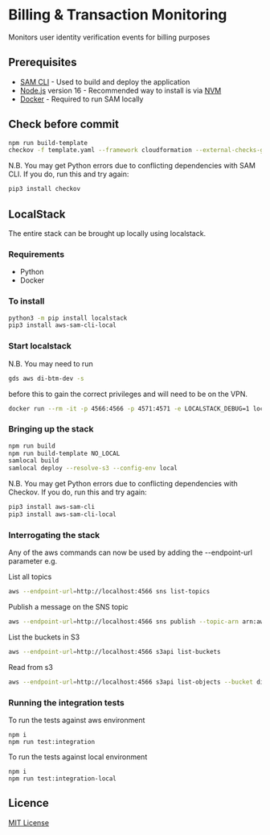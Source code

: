 # Billing & Transaction Monitoring

Monitors user identity verification events for billing purposes

## Prerequisites

- [SAM CLI](https://docs.aws.amazon.com/serverless-application-model/latest/developerguide/serverless-sam-cli-install.html) - Used to build and deploy the application
- [Node.js](https://nodejs.org/en/) version 16 - Recommended way to install is via [NVM](https://github.com/nvm-sh/nvm)
- [Docker](https://docs.docker.com/get-docker/) - Required to run SAM locally

## Check before commit
```sh
npm run build-template
checkov -f template.yaml --framework cloudformation --external-checks-git git@github.com:alphagov/di-devplatform-checkov-hook.git//src/gds_digitalidentity_checkovhook/custom_policies
```
N.B. You may get Python errors due to conflicting dependencies with SAM CLI. If you do, run this and try again:
```sh
pip3 install checkov
```

## LocalStack
The entire stack can be brought up locally using localstack.

### Requirements
- Python
- Docker

### To install
```sh
python3 -m pip install localstack
pip3 install aws-sam-cli-local
```

### Start localstack
N.B. You may need to run
```sh
gds aws di-btm-dev -s 
```
before this to gain the correct privileges and will need to be on the VPN.

```sh
docker run --rm -it -p 4566:4566 -p 4571:4571 -e LOCALSTACK_DEBUG=1 localstack/localstack
```

### Bringing up the stack
```sh
npm run build
npm run build-template NO_LOCAL
samlocal build
samlocal deploy --resolve-s3 --config-env local
```
N.B. You may get Python errors due to conflicting dependencies with Checkov. If you do, run this and try again:
```sh
pip3 install aws-sam-cli
pip3 install aws-sam-cli-local
```

### Interrogating the stack
Any of the aws commands can now be used by adding the --endpoint-url parameter e.g.

List all topics
```sh
aws --endpoint-url=http://localhost:4566 sns list-topics
```

Publish a message on the SNS topic
```sh
aws --endpoint-url=http://localhost:4566 sns publish --topic-arn arn:aws:sns:eu-west-2:000000000000:TestTxMATopic --message '{"event_name":"IPV_PASSPORT_CRI_REQUEST_SENT", "event_id": "1234", "component_id": "TEST_COMP", "timestamp": 1666006241000}'
```

List the buckets in S3
```sh
aws --endpoint-url=http://localhost:4566 s3api list-buckets
```

Read from s3
```sh
aws --endpoint-url=http://localhost:4566 s3api list-objects --bucket di-btm-storagebucket-fc161d3a 
```

### Running the integration tests
To run the tests against aws environment
````
npm i
npm run test:integration

````

To run the tests against local environment
````
npm i
npm run test:integration-local
````

## Licence

[MIT License](LICENCE)
